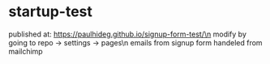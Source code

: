 # startup-test

published at: https://paulhideg.github.io/signup-form-test/\n
modify by going to repo -> settings -> pages\n
emails from signup form handeled from mailchimp
